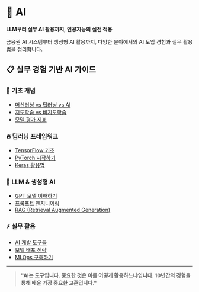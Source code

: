 # 🤖 AI

**LLM부터 실무 AI 활용까지, 인공지능의 실전 적용**

금융권 AI 시스템부터 생성형 AI 활용까지, 다양한 분야에서의 AI 도입 경험과 실무 활용법을 정리합니다.

## 📋 실무 경험 기반 AI 가이드

### 🧠 기초 개념
- [머신러닝 vs 딥러닝 vs AI](./ml-dl-ai.md)
- [지도학습 vs 비지도학습](./supervised-unsupervised.md)
- [모델 평가 지표](./evaluation-metrics.md)

### 🔥 딥러닝 프레임워크
- [TensorFlow 기초](./tensorflow-basics.md)
- [PyTorch 시작하기](./pytorch-getting-started.md)
- [Keras 활용법](./keras-usage.md)

### 🤖 LLM & 생성형 AI
- [GPT 모델 이해하기](./understanding-gpt.md)
- [프롬프트 엔지니어링](./prompt-engineering.md)
- [RAG (Retrieval Augmented Generation)](./rag-system.md)

### ⚡ 실무 활용
- [AI 개발 도구들](./ai-dev-tools.md)
- [모델 배포 전략](./model-deployment.md)
- [MLOps 구축하기](./mlops.md)

---

> **"AI는 도구입니다. 중요한 것은 이를 어떻게 활용하느냐입니다. 10년간의 경험을 통해 배운 가장 중요한 교훈입니다."**